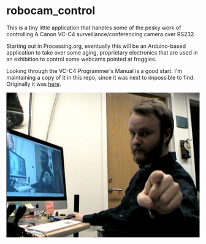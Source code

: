 robocam_control
===============

This is a tiny little application that handles some of the pesky work of controlling A Canon VC-C4 surveillance/conferencing camera over RS232.

Starting out in Processing.org, eventually this will be an Arduino-based application to take over some aging, proprietary electronics that are used in an exhibition to control some webcams pointed at froggies.

Looking through the VC-C4 Programmer's Manual is a good start. I'm maintaining a copy of it in this repo, since it was next to impossible to find. Originally it was [here](http://csis.pace.edu/robotlab/papers/vcc4_pgmr_man.pdf).


<img src="screenshot.jpg" />
